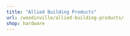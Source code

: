 ```yaml
---
title: "Allied Building Products"
url: /woodinville/allied-building-products/
shop: hardware
---
```

